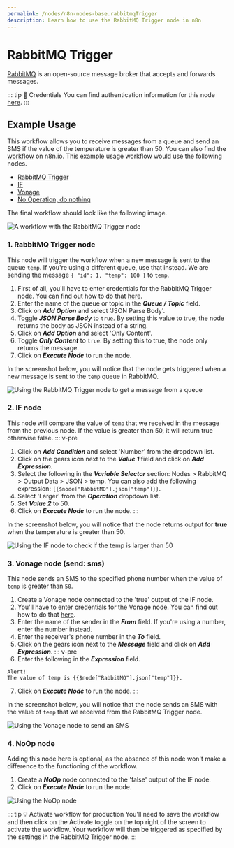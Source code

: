 ```yaml
---
permalink: /nodes/n8n-nodes-base.rabbitmqTrigger
description: Learn how to use the RabbitMQ Trigger node in n8n
---
```


# RabbitMQ Trigger

[RabbitMQ](https://www.rabbitmq.com) is an open-source message broker that accepts and forwards messages.

::: tip 🔑 Credentials
You can find authentication information for this node [here](../../../credentials/RabbitMQ/README.md).
:::

## Example Usage

This workflow allows you to receive messages from a queue and send an SMS if the value of the temperature is greater than 50. You can also find the [workflow](https://n8n.io/workflows/845) on n8n.io. This example usage workflow would use the following nodes.
- [RabbitMQ Trigger]()
- [IF](../../core-nodes/If/README.md)
- [Vonage](../../nodes/Vonage/README.md)
- [No Operation, do nothing](../../core-nodes/NoOperationDoNothing/README.md)

The final workflow should look like the following image.

![A workflow with the RabbitMQ Trigger node](REDACTED)

### 1. RabbitMQ Trigger node

This node will trigger the workflow when a new message is sent to the queue `temp`. If you're using a different queue, use that instead. We are sending the message `{ "id": 1, "temp": 100 }` to `temp`.

1. First of all, you'll have to enter credentials for the RabbitMQ Trigger node. You can find out how to do that [here](../../../credentials/RabbitMQ/README.md).
2. Enter the name of the queue or topic in the ***Queue / Topic*** field.
3. Click on ***Add Option*** and select 'JSON Parse Body'.
4. Toggle ***JSON Parse Body*** to `true`. By setting this value to true, the node returns the body as JSON instead of a string.
5. Click on ***Add Option*** and select 'Only Content'.
6. Toggle ***Only Content*** to `true`. By setting this to true, the node only returns the message.
7. Click on ***Execute Node*** to run the node.

In the screenshot below, you will notice that the node gets triggered when a new message is sent to the `temp` queue in RabbitMQ.

![Using the RabbitMQ Trigger node to get a message from a queue](REDACTED)

### 2. IF node

This node will compare the value of `temp` that we received in the message from the previous node. If the value is greater than 50, it will return true otherwise false.
::: v-pre
1. Click on ***Add Condition*** and select 'Number' from the dropdown list.
2. Click on the gears icon next to the ***Value 1*** field and click on ***Add Expression***.
3. Select the following in the ***Variable Selector*** section: Nodes > RabbitMQ > Output Data > JSON > temp. You can also add the following expression: `{{$node["RabbitMQ"].json["temp"]}}`.
4. Select 'Larger' from the ***Operation*** dropdown list.
5. Set ***Value 2*** to 50.
6. Click on ***Execute Node*** to run the node.
:::

In the screenshot below, you will notice that the node returns output for **true** when the temperature is greater than 50.

![Using the IF node to check if the temp is larger than 50](REDACTED)

### 3. Vonage node (send: sms)

This node sends an SMS to the specified phone number when the value of `temp` is greater than `50`.

1. Create a Vonage node connected to the 'true' output of the IF node.
2. You'll have to enter credentials for the Vonage node. You can find out how to do that [here](../../../credentials/Vonage/README.md).
3. Enter the name of the sender in the ***From*** field. If you're using a number, enter the number instead.
4. Enter the receiver's phone number in the ***To*** field.
5. Click on the gears icon next to the ***Message*** field and click on ***Add Expression***.
::: v-pre
6. Enter the following in the ***Expression*** field.
```
Alert!
The value of temp is {{$node["RabbitMQ"].json["temp"]}}.
```
7. Click on ***Execute Node*** to run the node.
:::

In the screenshot below, you will notice that the node sends an SMS with the value of `temp` that we received from the RabbitMQ Trigger node.

![Using the Vonage node to send an SMS](REDACTED)

### 4. NoOp node
Adding this node here is optional, as the absence of this node won't make a difference to the functioning of the workflow.

1. Create a ***NoOp*** node connected to the 'false' output of the IF node.
2. Click on ***Execute Node*** to run the node.

![Using the NoOp node](REDACTED)

::: tip 💡 Activate workflow for production
You'll need to save the workflow and then click on the Activate toggle on the top right of the screen to activate the workflow. Your workflow will then be triggered as specified by the settings in the RabbitMQ Trigger node.
:::
